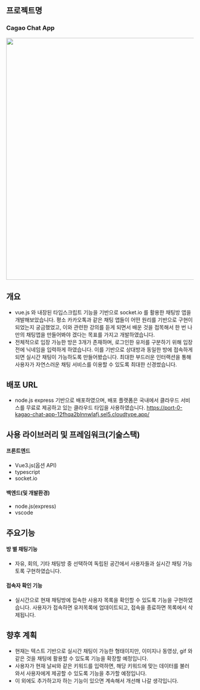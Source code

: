 ## 프로젝트명
### Cagao Chat App
<p align="center">
  <img src="https://github.com/youngwan2/kagao_chat_app/assets/107159871/7572d016-6d2c-4891-bc27-939a72ffc59e" alt="preview_back" width="1230" height="650">   
</p>

## 개요
- vue.js 와 내장된 타입스크립트 기능을 기반으로 socket.io 를 활용한 채팅방 앱을 개발해보았습니다. 평소 카카오톡과 같은 채팅 앱들이 어떤 원리를 기반으로 구현이 되었는지 궁금했었고, 이와 관련한 강의를 듣게 되면서 배운 것을 접목해서 한 번 나만의 채팅앱을 만들어봐야 겠다는 목표를 가지고 개발하였습니다.
- 전체적으로 입장 가능한 방은 3개가 존재하며, 로그인한 유저를 구분하기 위해 입장 전에 닉네임을 입력하게 하였습니다. 이를 기반으로 상대방과 동일한 방에 접속하게 되면 실시간 채팅이 가능하도록 만들어봤습니다. 최대한 부드러운 인터랙션을 통해 사용자가 자연스러운 채팅 서비스를 이용할 수 있도록 최대한 신경썼습니다.

## 배포 URL
- node.js express 기반으로 배포하였으며, 배포 플랫폼은 국내에서 클라우드 서비스를 무료로 제공하고 있는 클라우드 타입을 사용하였습니다.
https://port-0-kagao-chat-app-12fhqa2blnnwlafj.sel5.cloudtype.app/

## 사용 라이브러리 및 프레임워크(기술스택)
#### 프론트엔드
- Vue3.js(옵션 API)
- typescript
- socket.io
#### 백엔드(및 개발환경)
- node.js(express)
- vscode

## 주요기능
#### 방 별 채팅기능
- 자유, 회의, 기타 채팅방 중 선택하여 독립된 공간에서 사용자들과 실시간 채팅 가능토록 구현하였습니다.
#### 접속자 확인 기능
- 실시간으로 현재 채팅방에 접속한 사용자 목록을 확인할 수 있도록 기능을 구현하였습니다. 사용자가 접속하면 유저목록에 업데이트되고, 접속을 종료하면 목록에서 삭제됩니다.

## 향후 계획
- 현재는 텍스트 기반으로 실시간 채팅이 가능한 형태이지만, 이미지나 동영상, gif 와 같은 것을 채팅에 활용할 수 있도록 기능을 확장할 예정입니다.
- 사용자가 현재 날씨와 같은 키워드를 입력하면, 해당 키워드에 맞는 데이터를 불러와서 사용자에게 제공할 수 있도록 기능을 추가할 예정입니다.
- 이 외에도 추가하고자 하는 기능이 있으면 계속해서 개선해 나갈 생각입니다.

